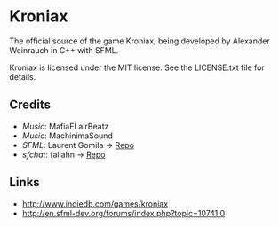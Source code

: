 Kroniax
======

The official source of the game Kroniax, being developed by Alexander Weinrauch in C++ with SFML.

Kroniax is licensed under the MIT license. See the LICENSE.txt file for details.

Credits
-------

* *Music*: MafiaFLairBeatz
* *Music*: MachinimaSound
* *SFML*: Laurent Gomila -> [Repo](https://github.com/LaurentGomila/SFML "Title")
* *sfchat*: fallahn -> [Repo](https://github.com/fallahn/sfchat "Title")

Links
-----

* http://www.indiedb.com/games/kroniax 
* http://en.sfml-dev.org/forums/index.php?topic=10741.0
